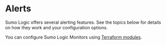 ---
---

# Alerts

Sumo Logic offers several alerting features. See the topics below for
details on how they work and your configuration options.

You can configure Sumo Logic Monitors using [Terraform
modules](https://github.com/SumoLogic/terraform-sumologic-sumo-logic-monitor "https://github.com/SumoLogic/terraform-sumologic-sumo-logic-monitor").
